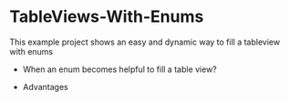 # TableViews-With-Enums

This example project shows an easy and dynamic way to fill a tableview with enums



* When an enum becomes helpful to fill a table view?

* Advantages



  

